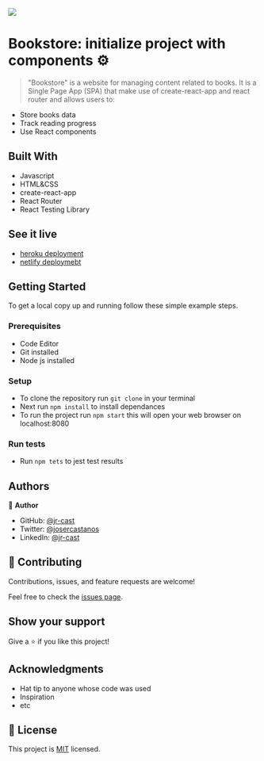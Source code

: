 ![](https://img.shields.io/badge/Microverse-blueviolet)

# Bookstore: initialize project with components ⚙️

> "Bookstore" is a website for managing content related to books. It is a Single Page App (SPA) that make use of create-react-app and react router and allows users to:

* Store books data
* Track reading progress
* Use React components

## Built With

- Javascript
- HTML&CSS
- create-react-app
- React Router
- React Testing Library 

## See it live

- [heroku deployment]()
- [netlify deploymebt]()

## Getting Started

To get a local copy up and running follow these simple example steps.

### Prerequisites

- Code Editor
- Git installed
- Node js installed 

### Setup

- To clone the repository run `git clone` in your terminal
- Next run `npm install` to install dependances
- To run the project run `npm start` this will open your web browser on localhost:8080


### Run tests

- Run `npm tets` to jest test results


## Authors

👤 **Author**

- GitHub: [@jr-cast](https://github.com/jr-cast)
- Twitter: [@josercastanos](https://twitter.com/josercastanos)
- LinkedIn: [@jr-cast](https://linkedin.com/in/jr-cast)

## 🤝 Contributing

Contributions, issues, and feature requests are welcome!

Feel free to check the [issues page](../../issues/).

## Show your support

Give a ⭐️ if you like this project!

## Acknowledgments

- Hat tip to anyone whose code was used
- Inspiration
- etc

## 📝 License

This project is [MIT](./LICENSE) licensed.
